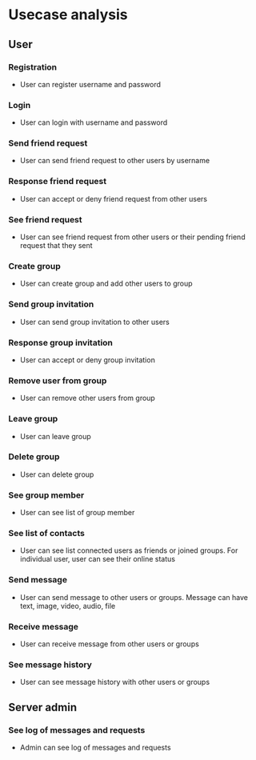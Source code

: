 # Usecase analysis
## User
### Registration
- User can register username and password
### Login
- User can login with username and password
### Send friend request
- User can send friend request to other users by username
### Response friend request
- User can accept or deny friend request from other users
### See friend request
- User can see friend request from other users or their pending friend request that they sent
### Create group
- User can create group and add other users to group
### Send group invitation
- User can send group invitation to other users
### Response group invitation
- User can accept or deny group invitation
### Remove user from group
- User can remove other users from group
### Leave group
- User can leave group
### Delete group
- User can delete group
### See group member
- User can see list of group member
### See list of contacts
- User can see list connected users as friends or joined groups. For individual user, user can see their online status
### Send message
- User can send message to other users or groups. Message can have text, image, video, audio, file
### Receive message
- User can receive message from other users or groups
### See message history
- User can see message history with other users or groups
## Server admin
### See log of messages and requests
- Admin can see log of messages and requests
